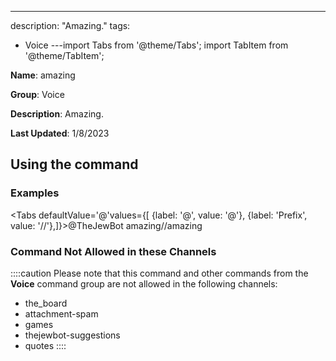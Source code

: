 ---
description: "Amazing."
tags:
  - Voice
---import Tabs from '@theme/Tabs';
import TabItem from '@theme/TabItem';

**Name**: amazing

**Group**: Voice

**Description**: Amazing.

**Last Updated**: 1/8/2023

## Using the command

### Examples
<Tabs defaultValue='@'values={[ {label: '@', value: '@'}, {label: 'Prefix', value: '//'},]}><TabItem value='@'>@TheJewBot amazing</TabItem><TabItem value='//'>//amazing</TabItem></Tabs>

### Command Not Allowed in these Channels
::::caution Please note that this command and other commands from the **Voice** command group are not allowed in the following channels:
- the_board
- attachment-spam
- games
- thejewbot-suggestions
- quotes
::::